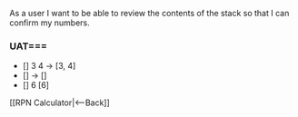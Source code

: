As a user I want to be able to review the contents of the stack so that I can confirm my numbers.

### UAT===
* [] 3 <enter> 4 <enter> <display> -> [3, 4]
* [] <display> -> []
* [] 6 <display> [6]

[[RPN Calculator|<--Back]]